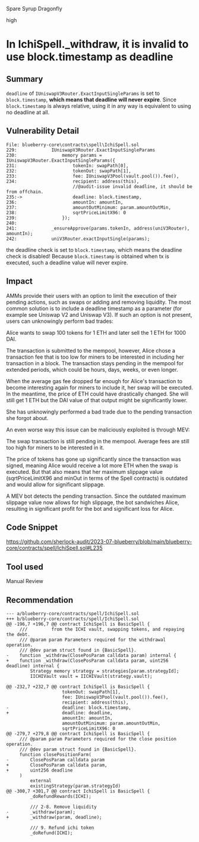 Spare Syrup Dragonfly

high

# In IchiSpell._withdraw, it is invalid to use block.timestamp as deadline
## Summary

`deadline` of `IUniswapV3Router.ExactInputSingleParams` is set to `block.timestamp`, **which means that deadline will never expire**. Since `block.timestamp` is always relative, using it in any way is equivalent to using no deadline at all.

## Vulnerability Detail

```solidity
File: blueberry-core\contracts\spell\IchiSpell.sol
229:             IUniswapV3Router.ExactInputSingleParams
230:                 memory params = IUniswapV3Router.ExactInputSingleParams({
231:                     tokenIn: swapPath[0],
232:                     tokenOut: swapPath[1],
233:                     fee: IUniswapV3Pool(vault.pool()).fee(),
234:                     recipient: address(this),
            	         //@audit-issue invalid deadline, it should be from offchain.
235:->                   deadline: block.timestamp,
236:                     amountIn: amountIn,
237:                     amountOutMinimum: param.amountOutMin,
238:                     sqrtPriceLimitX96: 0
239:                 });
240: 
241:             _ensureApprove(params.tokenIn, address(uniV3Router), amountIn);
242:             uniV3Router.exactInputSingle(params);
```

the deadline check is set to `block.timestamp`, which means the deadline check is disabled! Because `block.timestamp` is obtained when tx is executed, such a deadline value will never expire.

## Impact

AMMs provide their users with an option to limit the execution of their pending actions, such as swaps or adding and removing liquidity. The most common solution is to include a deadline timestamp as a parameter (for example see Uniswap V2 and Uniswap V3). If such an option is not present, users can unknowingly perform bad trades:

Alice wants to swap 100 tokens for 1 ETH and later sell the 1 ETH for 1000 DAI.

The transaction is submitted to the mempool, however, Alice chose a transaction fee that is too low for miners to be interested in including her transaction in a block. The transaction stays pending in the mempool for extended periods, which could be hours, days, weeks, or even longer.

When the average gas fee dropped far enough for Alice's transaction to become interesting again for miners to include it, her swap will be executed. In the meantime, the price of ETH could have drastically changed. She will still get 1 ETH but the DAI value of that output might be significantly lower.

She has unknowingly performed a bad trade due to the pending transaction she forgot about.

An even worse way this issue can be maliciously exploited is through MEV:

The swap transaction is still pending in the mempool. Average fees are still too high for miners to be interested in it.

The price of tokens has gone up significantly since the transaction was signed, meaning Alice would receive a lot more ETH when the swap is executed. But that also means that her maximum slippage value (sqrtPriceLimitX96 and minOut in terms of the Spell contracts) is outdated and would allow for significant slippage.

A MEV bot detects the pending transaction. Since the outdated maximum slippage value now allows for high slippage, the bot sandwiches Alice, resulting in significant profit for the bot and significant loss for Alice.

## Code Snippet

https://github.com/sherlock-audit/2023-07-blueberry/blob/main/blueberry-core/contracts/spell/IchiSpell.sol#L235

## Tool used

Manual Review

## Recommendation

```solidity
--- a/blueberry-core/contracts/spell/IchiSpell.sol
+++ b/blueberry-core/contracts/spell/IchiSpell.sol
@@ -196,7 +196,7 @@ contract IchiSpell is BasicSpell {
     ///         from the ICHI vault, swapping tokens, and repaying the debt.
     /// @param param Parameters required for the withdrawal operation.
     /// @dev param struct found in {BasicSpell}.
-    function _withdraw(ClosePosParam calldata param) internal {
+    function _withdraw(ClosePosParam calldata param, uint256 deadline) internal {
         Strategy memory strategy = strategies[param.strategyId];
         IICHIVault vault = IICHIVault(strategy.vault);

@@ -232,7 +232,7 @@ contract IchiSpell is BasicSpell {
                     tokenOut: swapPath[1],
                     fee: IUniswapV3Pool(vault.pool()).fee(),
                     recipient: address(this),
-                    deadline: block.timestamp,
+                    deadline: deadline,
                     amountIn: amountIn,
                     amountOutMinimum: param.amountOutMin,
                     sqrtPriceLimitX96: 0
@@ -279,7 +279,8 @@ contract IchiSpell is BasicSpell {
     /// @param param Parameters required for the close position operation.
     /// @dev param struct found in {BasicSpell}.
     function closePositionFarm(
-        ClosePosParam calldata param
+        ClosePosParam calldata param,
+        uint256 deadline
     )
         external
         existingStrategy(param.strategyId)
@@ -300,7 +301,7 @@ contract IchiSpell is BasicSpell {
         _doRefundRewards(ICHI);

         /// 2-8. Remove liquidity
-        _withdraw(param);
+        _withdraw(param, deadline);

         /// 9. Refund ichi token
         _doRefund(ICHI);
```